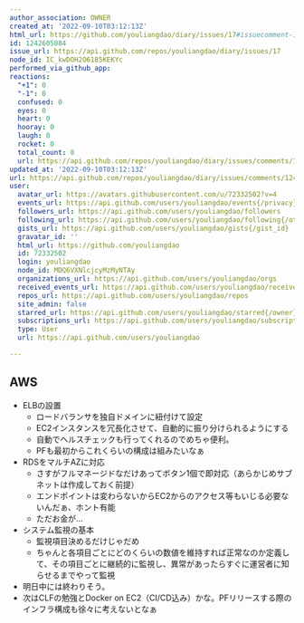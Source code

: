 ```yaml
---
author_association: OWNER
created_at: '2022-09-10T03:12:13Z'
html_url: https://github.com/youliangdao/diary/issues/17#issuecomment-1242605084
id: 1242605084
issue_url: https://api.github.com/repos/youliangdao/diary/issues/17
node_id: IC_kwDOH2O6185KEKYc
performed_via_github_app: 
reactions:
  "+1": 0
  "-1": 0
  confused: 0
  eyes: 0
  heart: 0
  hooray: 0
  laugh: 0
  rocket: 0
  total_count: 0
  url: https://api.github.com/repos/youliangdao/diary/issues/comments/1242605084/reactions
updated_at: '2022-09-10T03:12:13Z'
url: https://api.github.com/repos/youliangdao/diary/issues/comments/1242605084
user:
  avatar_url: https://avatars.githubusercontent.com/u/72332502?v=4
  events_url: https://api.github.com/users/youliangdao/events{/privacy}
  followers_url: https://api.github.com/users/youliangdao/followers
  following_url: https://api.github.com/users/youliangdao/following{/other_user}
  gists_url: https://api.github.com/users/youliangdao/gists{/gist_id}
  gravatar_id: ''
  html_url: https://github.com/youliangdao
  id: 72332502
  login: youliangdao
  node_id: MDQ6VXNlcjcyMzMyNTAy
  organizations_url: https://api.github.com/users/youliangdao/orgs
  received_events_url: https://api.github.com/users/youliangdao/received_events
  repos_url: https://api.github.com/users/youliangdao/repos
  site_admin: false
  starred_url: https://api.github.com/users/youliangdao/starred{/owner}{/repo}
  subscriptions_url: https://api.github.com/users/youliangdao/subscriptions
  type: User
  url: https://api.github.com/users/youliangdao

---
```


## AWS
- ELBの設置
  - ロードバランサを独自ドメインに紐付けて設定
  - EC2インスタンスを冗長化させて、自動的に振り分けられるようにする
  - 自動でヘルスチェックも行ってくれるのでめちゃ便利。
  - PFも最初からこれくらいの構成は組みたいなぁ
- RDSをマルチAZに対応
  - さすがフルマネージドなだけあってボタン1個で即対応（あらかじめサブネットは作成しておく前提）
  - エンドポイントは変わらないからEC2からのアクセス等もいじる必要ないんだぁ、ホント有能
  - ただお金が...
- システム監視の基本
  - 監視項目決めるだけじゃだめ
  - ちゃんと各項目ごとにどのくらいの数値を維持すれば正常なのか定義して、その項目ごとに継続的に監視し、異常があったらすぐに運営者に知らせるまでやって監視
- 明日中には終わりそう。
- 次はCLFの勉強とDocker on EC2（CI/CD込み）かな。PFリリースする際のインフラ構成も徐々に考えないとなぁ
